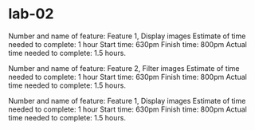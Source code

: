 # lab-02

Number and name of feature: 
Feature 1, Display images
Estimate of time needed to complete: 
1 hour
Start time: 
630pm
Finish time: 
800pm
Actual time needed to complete: 1.5 hours.


Number and name of feature: 
Feature 2, Filter images
Estimate of time needed to complete: 
1 hour
Start time: 
630pm
Finish time: 
800pm
Actual time needed to complete: 1.5 hours.


Number and name of feature: 
Feature 1, Display images
Estimate of time needed to complete: 
1 hour
Start time: 
630pm
Finish time: 
800pm
Actual time needed to complete: 1.5 hours.